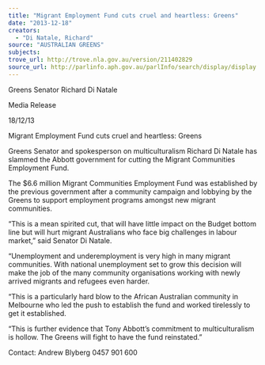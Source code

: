 ```yaml
---
title: "Migrant Employment Fund cuts cruel and heartless: Greens"
date: "2013-12-18"
creators:
  - "Di Natale, Richard"
source: "AUSTRALIAN GREENS"
subjects:
trove_url: http://trove.nla.gov.au/version/211402829
source_url: http://parlinfo.aph.gov.au/parlInfo/search/display/display.w3p;query=Id%3A%22media/pressrel/2904668%22
---
```


 Greens Senator Richard Di Natale   

 Media Release   

 18/12/13   

 Migrant Employment Fund cuts cruel and  heartless: Greens   

 Greens Senator and spokesperson on multiculturalism Richard Di Natale has  slammed the Abbott government for cutting the Migrant Communities  Employment Fund.   

 The $6.6 million Migrant Communities Employment Fund was established by the  previous government after a community campaign and lobbying by the Greens to  support employment programs amongst new migrant communities.   

 “This is a mean spirited cut, that will have little impact on the Budget bottom line  but will hurt migrant Australians who face big challenges in labour market,” said  Senator Di Natale.   

 “Unemployment and underemployment is very high in many migrant  communities. With national unemployment set to grow this decision will make the  job of the many community organisations working with newly arrived migrants  and refugees even harder.   

 “This is a particularly hard blow to the African Australian community in Melbourne  who led the push to establish the fund and worked tirelessly to get it established.   

 “This is further evidence that Tony Abbott’s commitment to multiculturalism is  hollow. The Greens will fight to have the fund reinstated.”   

 Contact: Andrew Blyberg 0457 901 600   

